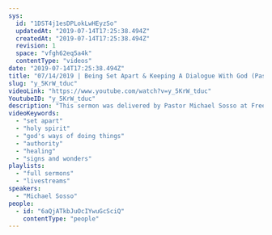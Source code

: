 ```yaml
---
sys:
  id: "1DST4j1esDPLokLwHEyzSo"
  updatedAt: "2019-07-14T17:25:38.494Z"
  createdAt: "2019-07-14T17:25:38.494Z"
  revision: 1
  space: "vfgh62eq5a4k"
  contentType: "videos"
date: "2019-07-14T17:25:38.494Z"
title: "07/14/2019 | Being Set Apart & Keeping A Dialogue With God (Pastor Mike Sosso)"
slug: "y_5KrW_tduc"
videoLink: "https://www.youtube.com/watch?v=y_5KrW_tduc"
YoutubeID: "y_5KrW_tduc"
description: "This sermon was delivered by Pastor Michael Sosso at Freedom Fellowship Church International on July 7th, 2019."
videoKeywords:
  - "set apart"
  - "holy spirit"
  - "god's ways of doing things"
  - "authority"
  - "healing"
  - "signs and wonders"
playlists:
  - "full sermons"
  - "livestreams"
speakers:
  - "Michael Sosso"
people:
  - id: "6aQjATkbJuOcIYwuGcSciQ"
    contentType: "people"
---
```

